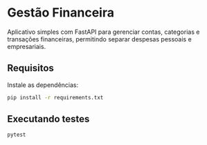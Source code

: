 # Gestão Financeira

Aplicativo simples com FastAPI para gerenciar contas, categorias e transações financeiras, permitindo separar despesas pessoais e empresariais.

## Requisitos

Instale as dependências:

```bash
pip install -r requirements.txt
```

## Executando testes

```bash
pytest
```
